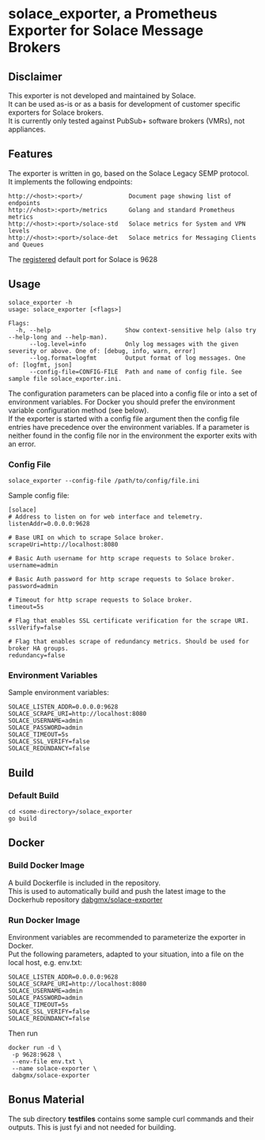 
# solace_exporter, a Prometheus Exporter for Solace Message Brokers

## Disclaimer

This exporter is not developed and maintained by Solace.<br/>
It can be used as-is or as a basis for development of customer specific exporters for Solace brokers.<br/>
It is currently only tested against PubSub+ software brokers (VMRs), not appliances.<br/>

## Features

The exporter is written in go, based on the Solace Legacy SEMP protocol.<br/>
It implements the following endpoints:<br/>
<pre><code>http://&lt;host&gt;:&lt;port&gt;/             Document page showing list of endpoints
http://&lt;host&gt;:&lt;port&gt;/metrics      Golang and standard Prometheus metrics
http://&lt;host&gt;:&lt;port&gt;/solace-std   Solace metrics for System and VPN levels
http://&lt;host&gt;:&lt;port&gt;/solace-det   Solace metrics for Messaging Clients and Queues</code></pre>
The [registered](https://github.com/prometheus/prometheus/wiki/Default-port-allocations) default port for Solace is 9628<br/>

## Usage

<pre><code>solace_exporter -h
usage: solace_exporter [&lt;flags&gt;]

Flags:
  -h, --help                     Show context-sensitive help (also try --help-long and --help-man).
      --log.level=info           Only log messages with the given severity or above. One of: [debug, info, warn, error]
      --log.format=logfmt        Output format of log messages. One of: [logfmt, json]
      --config-file=CONFIG-FILE  Path and name of config file. See sample file solace_exporter.ini.</code></pre>

The configuration parameters can be placed into a config file or into a set of environment variables. For Docker you should prefer the environment variable configuration method (see below).<br/> If the exporter is started with a config file argument then the config file entries have precedence over the environment variables. If a parameter is neither found in the config file nor in the environment the exporter exits with an error.<br/>

### Config File

<pre><code>solace_exporter --config-file /path/to/config/file.ini</code></pre>

Sample config file:
<pre><code>[solace]
# Address to listen on for web interface and telemetry.
listenAddr=0.0.0.0:9628

# Base URI on which to scrape Solace broker.
scrapeUri=http://localhost:8080

# Basic Auth username for http scrape requests to Solace broker.
username=admin

# Basic Auth password for http scrape requests to Solace broker.
password=admin

# Timeout for http scrape requests to Solace broker.
timeout=5s

# Flag that enables SSL certificate verification for the scrape URI.
sslVerify=false

# Flag that enables scrape of redundancy metrics. Should be used for broker HA groups.
redundancy=false
</code></pre>

### Environment Variables
Sample environment variables:
<pre><code>SOLACE_LISTEN_ADDR=0.0.0.0:9628
SOLACE_SCRAPE_URI=http://localhost:8080
SOLACE_USERNAME=admin
SOLACE_PASSWORD=admin
SOLACE_TIMEOUT=5s
SOLACE_SSL_VERIFY=false
SOLACE_REDUNDANCY=false</code></pre>

## Build

### Default Build
<pre><code>cd &lt;some-directory&gt;/solace_exporter
go build
</code></pre>

## Docker

### Build Docker Image

A build Dockerfile is included in the repository.<br/>
This is used to automatically build and push the latest image to the Dockerhub repository [dabgmx/solace-exporter](https://hub.docker.com/r/dabgmx/solace-exporter)

### Run Docker Image

Environment variables are recommended to parameterize the exporter in Docker.<br/>
Put the following parameters, adapted to your situation, into a file on the local host, e.g. env.txt:<br/>
<pre><code>SOLACE_LISTEN_ADDR=0.0.0.0:9628
SOLACE_SCRAPE_URI=http://localhost:8080
SOLACE_USERNAME=admin
SOLACE_PASSWORD=admin
SOLACE_TIMEOUT=5s
SOLACE_SSL_VERIFY=false
SOLACE_REDUNDANCY=false</code></pre>

Then run
<pre><code>docker run -d \
 -p 9628:9628 \
 --env-file env.txt \
 --name solace-exporter \
 dabgmx/solace-exporter</code></pre>

## Bonus Material

The sub directory **testfiles** contains some sample curl commands and their outputs. This is just fyi and not needed for building.
